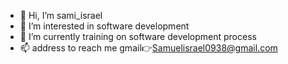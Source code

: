 - 👋 Hi, I’m sami_israel
- 👀 I’m interested in software development
- 🌱 I’m currently training on software development process
- 📫 address to reach me gmail👉Samuelisrael0938@gmail.com

<!---
Sami75542/Sami75542 is a ✨ special ✨ repository because its `README.md` (this file) appears on your GitHub profile.
You can click the Preview link to take a look at your changes.
--->
